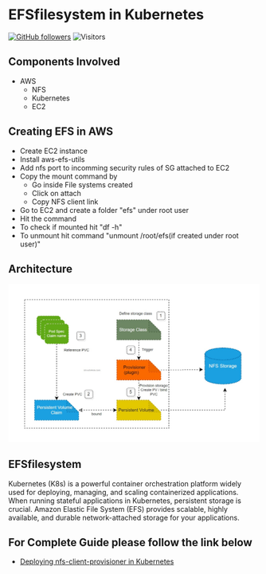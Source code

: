 # EFSfilesystem in Kubernetes
[![GitHub followers](https://img.shields.io/github/followers/supersaiyane?label=Follow&style=social)](https://github.com/supersaiyane/?tab=follow) ![Visitors](https://vbr.wocr.tk/badge?page_id=efs)
## Components Involved
* AWS
  * NFS
  * Kubernetes
  * EC2
    
## Creating EFS in AWS
* Create EC2 instance
* Install aws-efs-utils
* Add nfs port to incomming security rules of SG attached to EC2
* Copy the mount command by
  * Go inside File systems created
  * Click on attach
  * Copy NFS client link
* Go to EC2 and create a folder "efs" under root user
* Hit the command
* To check if mounted hit "df -h"
* To unmount hit command "unmount /root/efs(if created under root user)"
  

## Architecture 
![Docker-Compose_CICD_Architecture](https://github.com/supersaiyane/EFSfilesystem-in-K8s/blob/main/NFS-Provisioner-K8s-Kubernetes.jpg)


## EFSfilesystem

Kubernetes (K8s) is a powerful container orchestration platform widely used for deploying, managing, and scaling containerized applications. When running stateful applications in Kubernetes, persistent storage is crucial. Amazon Elastic File System (EFS) provides scalable, highly available, and durable network-attached storage for your applications.

## For Complete Guide please follow the link below 

* [Deploying nfs-client-provisioner in Kubernetes](https://medium.com/@gurpreet.singh_89/deploying-nfs-client-provisioner-in-kubernetes-75e240c6ec13)

